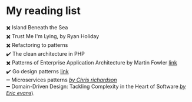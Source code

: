 My reading list
===============

:heavy_multiplication_x: Island Beneath the Sea\
:heavy_multiplication_x: Trust Me I'm Lying, by Ryan Holiday\
:heavy_multiplication_x: Refactoring to patterns\
:heavy_check_mark: The clean architecture in PHP\
:heavy_multiplication_x: Patterns of Enterprise Application Architecture by Martin Fowler [link](https://www.amazon.com/Patterns-Enterprise-Application-Architecture-Martin/dp/0321127420)\
:heavy_check_mark: Go design patterns [link](https://www.packtpub.com/application-development/go-design-patterns)\
:heavy_minus_sign: Microservices patterns [*by Chris richardson*](https://chrisrichardson.net/about.html)\
:heavy_minus_sign: Domain-Driven Design: Tackling Complexity in the Heart of Software [*by Eric evans*](https://en.wikipedia.org/wiki/Eric_Evans_(technologist))\